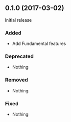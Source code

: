 ## 0.1.0 (2017-03-02)

Initial release

### Added

- Add Fundamental features

### Deprecated

- Nothing

### Removed

- Nothing

### Fixed

- Nothing
